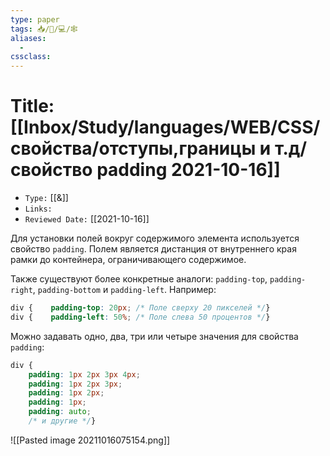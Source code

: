 ```yaml
---
type: paper
tags: 📥️/📜️/💻/🕸
aliases:
  - 
cssclass: 
---
```




# Title: **[[Inbox/Study/languages/WEB/CSS/свойства/отступы,границы и т.д/свойство padding 2021-10-16]]**
- `Type:` [[&]]
- `Links:`
- `Reviewed Date:` [[2021-10-16]]

Для установки полей вокруг содержимого элемента используется свойство `padding`. Полем является дистанция от внутреннего края рамки до контейнера, ограничивающего содержимое.

Также существуют более конкретные аналоги: `padding-top`, `padding-right`, `padding-bottom` и `padding-left`. Например:
```css
div {    padding-top: 20px; /* Поле сверху 20 пикселей */}
div {    padding-left: 50%; /* Поле слева 50 процентов */}
```

Можно задавать одно, два, три или четыре значения для свойства `padding`:

```css
div {  
	padding: 1px 2px 3px 4px; 
	padding: 1px 2px 3px;  
	padding: 1px 2px; 
	padding: 1px;   
	padding: auto;  
	/* и другие */}
```


![[Pasted image 20211016075154.png]]